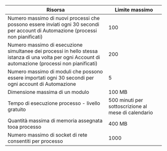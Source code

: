 | Risorsa | Limite massimo |
| --- | --- |
| Numero massimo di nuovi processi che possono essere inviati ogni 30 secondi per account di Automazione (processi non pianificati) |100 |
| Numero massimo di esecuzione simultanee dei processi in hello stessa istanza di una volta per ogni Account di automazione (processi non pianificati) |200 |
| Numero massimo di moduli che possono essere importati ogni 30 secondi per ogni account di Automazione |5 |
| Dimensione massima di un modulo |100 MB |
| Tempo di esecuzione processo - livello gratuito |500 minuti per sottoscrizione al mese di calendario |
| Quantità massima di memoria assegnata tooa processo |400 MB |
| Numero massimo di socket di rete consentiti per processo |1000 |

